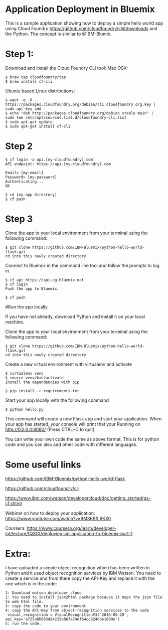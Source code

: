 # Application Deployment in Bluemix
This is a sample application showing how to deploy a simple hello world app using Cloud Foundry https://github.com/cloudfoundry/cli#downloads and the Python. The concept is similar to @IBM-Blumix.

# Step 1:
Download and install the Cloud Foundry CLI tool:
Mac OSX:

	$ brew tap cloudfoundry/tap
	$ brew install cf-cli
Ubuntu based Linux distributions:

	$ wget -q -O - https://packages.cloudfoundry.org/debian/cli.cloudfoundry.org.key | sudo apt-key add -
	$ echo "deb http://packages.cloudfoundry.org/debian stable main" | sudo tee /etc/apt/sources.list.d/cloudfoundry-cli.list
	$ sudo apt-get update
	$ sudo apt-get install cf-cli
# Step 2
    $ cf login -a api.[my-cloudfoundry].com'
    API endpoint: https://api.[my-cloudfoundry].com
	
    Email> [my-email]
    Password> [my-password]
    Authenticating...
    OK
	
	$ cd [my-app-directory]
  	$ cf push
# Step 3

Clone the app to your local environment from your terminal using the following command:

	$ git clone https://github.com/IBM-Bluemix/python-hello-world-flask.git
	cd into this newly created directory

Connect to Bluemix in the command line tool and follow the prompts to log in.

	$ cf api https://api.ng.bluemix.net
	$ cf login
	Push the app to Bluemix.

	$ cf push

#Run the app locally

If you have not already, download Python and install it on your local machine. 

Clone the app to your local environment from your terminal using the following command:

	$ git clone https://github.com/IBM-Bluemix/python-hello-world-flask.git
	cd into this newly created directory

Create a new virtual environment with virtualenv and activate

	$ virtualenv venv
	$ source venv/bin/activate
	Install the dependencies with pip

	$ pip install -r requirements.txt
Start your app locally with the following command

	$ python hello.py
This command will create a new Flask app and start your application. 
When your app has started, your console will print that your Running on http://0.0.0.0:8080/ (Press CTRL+C to quit).

You can write your own code the same as above format. This is for python code and you can also add other code with different languages.

# Some useful links

https://github.com/IBM-Bluemix/python-hello-world-flask 
	
https://github.com/cloudfoundry/cli 
	
https://www.ibm.com/watson/developercloud/doc/getting_started/gs-cf.shtml

Webinar on how to deploy your application: https://www.youtube.com/watch?v=9M86BfL9KX0

Coursera: https://www.coursera.org/learn/developer-iot/lecture/fQSGf/deploying-an-application-to-bluemix-part-1

# Extra:

I have uploaded a simple object recognition which has been written in Python and it used object recognition services by IBM Watson. You need to create a service and from there copy the API-Key and replace it with the one which is in the code:
	
	1: Download watson_developer_cloud
	2: You need to install json2html package because it maps the json file to web html file.
	3: copy the code to your environment
	4: copy the API-Key from object-recognition services to the code
	 visual_recognition = VisualRecognitionV3('2016-05-20', api_key='a725a8b083d84215e86fa74ef64cc824dbe1090e')
	5: run the code.
